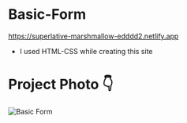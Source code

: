 # Basic-Form
 https://superlative-marshmallow-edddd2.netlify.app
  - I used HTML-CSS while creating this site
# Project Photo 👇
  ![Basic Form](https://user-images.githubusercontent.com/106542921/187648099-b199dd43-0dfb-4268-80db-733c55d1200e.png)
